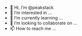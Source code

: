- 👋 Hi, I’m @peakstack
- 👀 I’m interested in ...
- 🌱 I’m currently learning ...
- 💞️ I’m looking to collaborate on ...
- 📫 How to reach me ...

<!---
peakstack/peakstack is a ✨ special ✨ repository because its `README.md` (this file) appears on your GitHub profile.
You can click the Preview link to take a look at your changes.
--->
